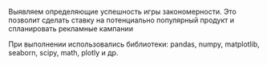 Выявляем определяющие успешность игры закономерности. Это позволит сделать ставку на потенциально популярный продукт и спланировать рекламные кампании

При выполнении использовались библиотеки: pandas, numpy, matplotlib, seaborn, scipy, math, plotly и др.
